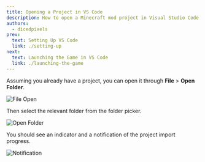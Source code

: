 ```yaml
---
title: Opening a Project in VS Code
description: How to open a Minecraft mod project in Visual Studio Code.
authors:
  - dicedpixels
prev:
  text: Setting Up VS Code
  link: ./setting-up
next:
  text: Launching the Game in VS Code
  link: ./launching-the-game
---
```


Assuming you already have a project, you can open it through **File** > **Open Folder**.

![File Open](/assets/develop/getting-started/vscode/file-open.png)

Then select the relevant folder from the folder picker.

![Open Folder](/assets/develop/getting-started/vscode/open-folder.png)

You should see an indicator and a notification of the project import progress.

![Notification](/assets/develop/getting-started/vscode/notification.png)
